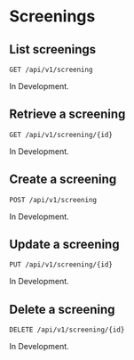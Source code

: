 # Screenings

## List screenings

`GET /api/v1/screening`

<aside class="warning">
In Development.
</aside>

## Retrieve a screening

`GET /api/v1/screening/{id}`

<aside class="warning">
In Development.
</aside>

## Create a screening

`POST /api/v1/screening`

<aside class="warning">
In Development.
</aside>

## Update a screening

`PUT /api/v1/screening/{id}`

<aside class="warning">
In Development.
</aside>

## Delete a screening

`DELETE /api/v1/screening/{id}`

<aside class="warning">
In Development.
</aside>
